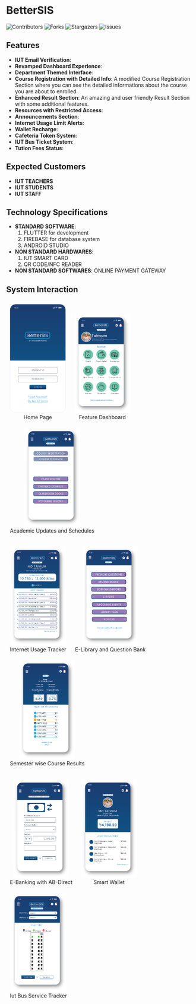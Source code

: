 # BetterSIS
![Contributors](https://img.shields.io/github/contributors/akibhaider/BetterSIS?color=darkgreen) ![Forks](https://img.shields.io/github/forks/akibhaider/BetterSIS?style=social) ![Stargazers](https://img.shields.io/github/stars/akibhaider/BetterSIS?style=social) ![Issues](https://img.shields.io/github/issues/akibhaider/BetterSIS?color=brown) 

## Features
- **IUT Email Verification**: 
- **Revamped Dashboard Experience**: 
- **Department Themed Interface**: 
- **Course Registration with Detailed Info**: A modified Course Registration Section where you can see the detailed informations about the course you are about to enrolled.
- **Enhanced Result Section**: An amazing and user friendly Result Section with some additional features.
- **Resources with Restricted Access**: 
- **Announcements Section**: 
- **Internet Usage Limit Alerts**: 
- **Wallet Recharge**:
- **Cafeteria Token System**:
- **IUT Bus Ticket System**:
- **Tution Fees Status**:

## Expected Customers
- **IUT TEACHERS**
- **IUT STUDENTS**
- **IUT STAFF**

## Technology Specifications
- **STANDARD SOFTWARE**:
  1. FLUTTER for development
  2. FIREBASE for database system
  3. ANDROID STUDIO 
- **NON STANDARD HARDWARES**:
  1. IUT SMART CARD
  2. QR CODE/NFC READER
- **NON STANDARD SOFTWARES**: ONLINE PAYMENT GATEWAY

## System Interaction
<p align="center">
  <figure style="display: inline-block; text-align: center; margin: 10px;">
    <img src="ui/Home.png" alt="Home Page" width="150"/>
    <figcaption>Home Page</figcaption>
  </figure>
  <figure style="display: inline-block; text-align: center; margin: 10px;">
    <img src="ui/Dashboard.png" alt="Feature Dashboard" width="150"/>
    <figcaption>Feature Dashboard</figcaption>
  </figure>
  <figure style="display: inline-block; text-align: center; margin: 10px;">
    <img src="ui/Academics.png" alt="Academic Updates and Schedules" width="150"/>
    <figcaption>Academic Updates and Schedules</figcaption>
  </figure>
</p>

<p align="center">
  <figure style="display: inline-block; text-align: center; margin: 10px;">
    <img src="ui/Internet.png" alt="Internet Usage Tracker" width="150"/>
    <figcaption>Internet Usage Tracker</figcaption>
  </figure>
  <figure style="display: inline-block; text-align: center; margin: 10px;">
    <img src="ui/Library.png" alt="E-Library and Question Bank" width="150"/>
    <figcaption>E-Library and Question Bank</figcaption>
  </figure>
  <figure style="display: inline-block; text-align: center; margin: 10px;">
    <img src="ui/Result.png" alt="Semester wise Course Results" width="150"/>
    <figcaption>Semester wise Course Results</figcaption>
  </figure>
</p>

<p align="center">
  <figure style="display: inline-block; text-align: center; margin: 10px;">
    <img src="ui/AddMoney.png" alt="E-Banking with AB-Direct" width="150"/>
    <figcaption>E-Banking with AB-Direct</figcaption>
  </figure>
  <figure style="display: inline-block; text-align: center; margin: 10px;">
    <img src="ui/SmartWallet.png" alt="Smart Wallet" width="150"/>
    <figcaption>Smart Wallet</figcaption>
  </figure>
  <figure style="display: inline-block; text-align: center; margin: 10px;">
    <img src="ui/Transportation.png" alt="Iut Bus Service Tracker" width="150"/>
    <figcaption>Iut Bus Service Tracker</figcaption>
  </figure>
</p>
